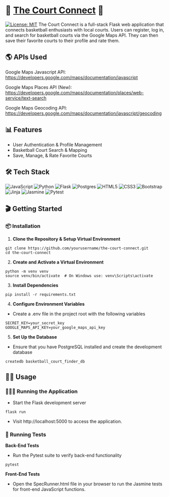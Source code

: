 # 🏀 [The Court Connect](https://thecourtconnect.onrender.com) 🏀
[![License: MIT](https://img.shields.io/badge/license-MIT-blue)](LICENSE)
The Court Connect is a full-stack Flask web application that connects basketball enthusiasts with local courts. Users can register, log in, and search for basketball courts via the Google Maps API. They can then save their favorite courts to their profile and rate them. 

## 🌎 APIs Used
Google Maps Javascript API: https://developers.google.com/maps/documentation/javascript

Google Maps Places API (New): https://developers.google.com/maps/documentation/places/web-service/text-search

Google Maps Geocoding API: https://developers.google.com/maps/documentation/javascript/geocoding

## 📊 Features
- User Authentication & Profile Management
- Basketball Court Search & Mapping
- Save, Manage, & Rate Favorite Courts

## 🛠 Tech Stack
![JavaScript](https://img.shields.io/badge/javascript-%23323330.svg?style=for-the-badge&logo=javascript&logoColor=%23F7DF1E)
![Python](https://img.shields.io/badge/python-3670A0?style=for-the-badge&logo=python&logoColor=ffdd54)
![Flask](https://img.shields.io/badge/flask-%23000.svg?style=for-the-badge&logo=flask&logoColor=white)
![Postgres](https://img.shields.io/badge/postgres-%23316192.svg?style=for-the-badge&logo=postgresql&logoColor=white)
![HTML5](https://img.shields.io/badge/html5-%23E34F26.svg?style=for-the-badge&logo=html5&logoColor=white)
![CSS3](https://img.shields.io/badge/css3-%231572B6.svg?style=for-the-badge&logo=css3&logoColor=white)
![Bootstrap](https://img.shields.io/badge/bootstrap-%238511FA.svg?style=for-the-badge&logo=bootstrap&logoColor=white)
![Jinja](https://img.shields.io/badge/jinja-white.svg?style=for-the-badge&logo=jinja&logoColor=black)
![Jasmine](https://img.shields.io/badge/jasmine-%238A4182.svg?style=for-the-badge&logo=jasmine&logoColor=white)
![Pytest](https://img.shields.io/badge/pytest-%23ffffff.svg?style=for-the-badge&logo=pytest&logoColor=2f9fe3)




## 🎬 Getting Started

### 📦 Installation

1. **Clone the Repository & Setup Virtual Environment**
```
git clone https://github.com/yourusername/the-court-connect.git
cd the-court-connect
```

2. **Create and Activate a Virtual Environment**
```
python -m venv venv
source venv/bin/activate  # On Windows use: venv\Scripts\activate
```

3. **Install Dependencies**
```
pip install -r requirements.txt
```

4. **Configure Environment Variables**

- Create a .env file in the project root with the following variables
```
SECRET_KEY=your_secret_key
GOOGLE_MAPS_API_KEY=your_google_maps_api_key
```

5. **Set Up the Database**

- Ensure that you have PostgreSQL installed and create the development database
```
createdb basketball_court_finder_db
```

## 💪🏽 Usage
### 🏃🏽‍♂️ Running the Application
- Start the Flask development server
```
flask run
```
- Visit http://localhost:5000 to access the application.

### 🔬 Running Tests
 **Back-End Tests**
- Run the Pytest suite to verify back-end functionality
```
pytest
```
**Front-End Tests**
- Open the SpecRunner.html file in your browser to run the Jasmine tests for front-end JavaScript functions.
